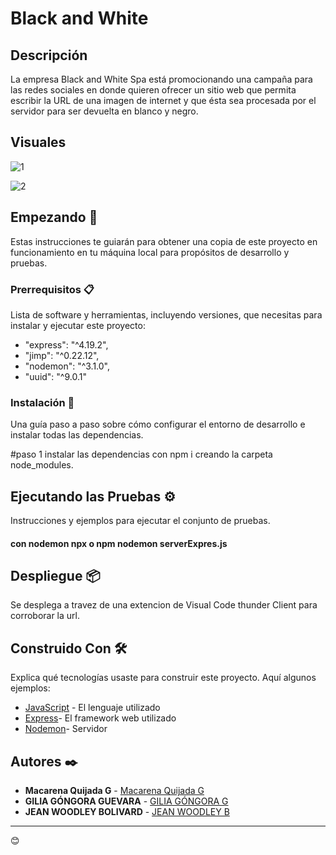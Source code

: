 # Black and White

## Descripción

La empresa Black and White Spa está promocionando una campaña para las redes sociales en donde quieren ofrecer un sitio web que permita escribir la URL de una 
imagen de internet y que ésta sea procesada por el servidor para ser devuelta en blanco y negro.

## Visuales
![1](https://github.com/MacarenaQuijadaG/Black-and-White/assets/50925916/3fceb809-e4f8-4177-846e-c0c33e202e56)

![2](https://github.com/MacarenaQuijadaG/Black-and-White/assets/50925916/790c9078-c1a5-4b8c-893c-c97b6c476e55)


## Empezando 🚀

Estas instrucciones te guiarán para obtener una copia de este proyecto en funcionamiento en tu máquina local para propósitos de desarrollo y pruebas.

### Prerrequisitos 📋

Lista de software y herramientas, incluyendo versiones, que necesitas para instalar y ejecutar este proyecto:

   - "express": "^4.19.2",
   - "jimp": "^0.22.12",
   - "nodemon": "^3.1.0",
   - "uuid": "^9.0.1"

### Instalación 🔧

Una guía paso a paso sobre cómo configurar el entorno de desarrollo e instalar todas las dependencias.

#paso 1
instalar las dependencias con npm i creando la carpeta node_modules.

## Ejecutando las Pruebas ⚙️

Instrucciones y ejemplos para ejecutar el conjunto de pruebas.

#### con nodemon npx o npm nodemon serverExpres.js

## Despliegue 📦

Se desplega a travez de una extencion de Visual Code thunder Client para corroborar la url.

## Construido Con 🛠️

Explica qué tecnologías usaste para construir este proyecto. Aquí algunos ejemplos:

- [JavaScript](https://developer.mozilla.org/en-US/docs/Web/JavaScript) - El lenguaje utilizado
- [Express](https://expressjs.com/en/5x/api.html)- El framework web utilizado
- [Nodemon](https://www.npmjs.com/package/nodemon)- Servidor

## Autores ✒️

- **Macarena Quijada G** - [Macarena Quijada G](https://github.com/MacarenaQuijadaG)
- **GILIA GÓNGORA GUEVARA** - [GILIA GÓNGORA G](https://github.com/Giliagongora)
- **JEAN WOODLEY BOLIVARD** - [JEAN WOODLEY B](https://github.com/jwoodleybolivard)

---

 😊
